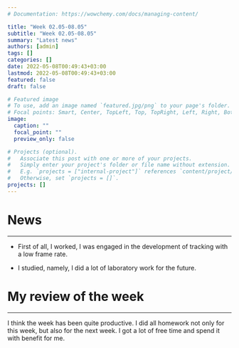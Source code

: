 ```yaml
---
# Documentation: https://wowchemy.com/docs/managing-content/

title: "Week 02.05-08.05"
subtitle: "Week 02.05-08.05"
summary: "Latest news"
authors: [admin]
tags: []
categories: []
date: 2022-05-08T00:49:43+03:00
lastmod: 2022-05-08T00:49:43+03:00
featured: false
draft: false

# Featured image
# To use, add an image named `featured.jpg/png` to your page's folder.
# Focal points: Smart, Center, TopLeft, Top, TopRight, Left, Right, BottomLeft, Bottom, BottomRight.
image:
  caption: ""
  focal_point: ""
  preview_only: false

# Projects (optional).
#   Associate this post with one or more of your projects.
#   Simply enter your project's folder or file name without extension.
#   E.g. `projects = ["internal-project"]` references `content/project/deep-learning/index.md`.
#   Otherwise, set `projects = []`.
projects: []
---
```



# News
<hr>

- First of all, I worked, I was engaged in the development of tracking with a low frame rate.

- I studied, namely, I did a lot of laboratory work for the future.

# My review of the week
<hr>

I think the week has been quite productive. I did all homework not only for this week, but also for the next week. I got a lot of free time and spend it with benefit for me. 